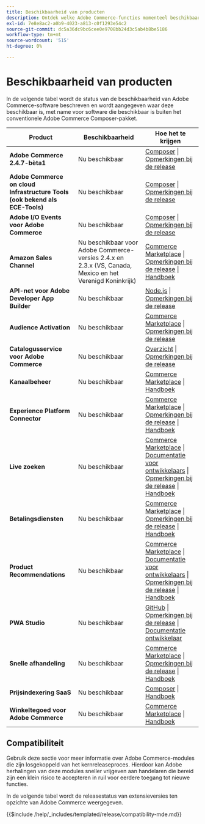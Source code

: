 ```yaml
---
title: Beschikbaarheid van producten
description: Ontdek welke Adobe Commerce-functies momenteel beschikbaar zijn, hoe u deze kunt openen en hoe u de compatibiliteit met bepaalde Adobe Commerce-releases kunt controleren.
exl-id: 7e8e8ac2-a0b9-4023-a813-c0f1293e54c2
source-git-commit: dc5a36dc9bc6cee0e9708bb24d3c5ab4b8be5186
workflow-type: tm+mt
source-wordcount: '515'
ht-degree: 0%

---
```


# Beschikbaarheid van producten

In de volgende tabel wordt de status van de beschikbaarheid van Adobe Commerce-software beschreven en wordt aangegeven waar deze beschikbaar is, met name voor software die beschikbaar is buiten het conventionele Adobe Commerce Composer-pakket.

| Product | Beschikbaarheid | Hoe het te krijgen |
|-|-|-|
| **Adobe Commerce 2.4.7-bèta1** | Nu beschikbaar | [Composer](../installation/composer.md) \| [Opmerkingen bij de release](https://experienceleague.adobe.com/docs/commerce-operations/release/notes/adobe-commerce/2-4-7.html) |
| **Adobe Commerce on cloud Infrastructure Tools (ook bekend als ECE-Tools)** | Nu beschikbaar | [Composer](https://experienceleague.adobe.com/docs/commerce-cloud-service/user-guide/dev-tools/ece-tools/update-package.html) \| [Opmerkingen bij de release](https://experienceleague.adobe.com/docs/commerce-cloud-service/user-guide/release-notes/cloud-tools-suite.html) |
| **Adobe I/O Events voor Adobe Commerce** | Nu beschikbaar | [Composer](https://developer.adobe.com/commerce/events/get-started/installation/) \| [Opmerkingen bij de release](https://developer.adobe.com/commerce/events/get-started/release-notes/) |
| **Amazon Sales Channel** | Nu beschikbaar voor Adobe Commerce-versies 2.4.x en 2.3.x (VS, Canada, Mexico en het Verenigd Koninkrijk) | [Commerce Marketplace](https://marketplace.magento.com/magento-module-amazon.html) \| [Opmerkingen bij de release](https://experienceleague.adobe.com/docs/commerce-channels/amazon/release-notes.html) \| [Handboek](https://experienceleague.adobe.com/docs/commerce-channels/amazon/overview.html) |
| **API-net voor Adobe Developer App Builder** | Nu beschikbaar | [Node.js](https://developer.adobe.com/graphql-mesh-gateway/gateway/getting-started/) \| [Opmerkingen bij de release](https://developer.adobe.com/graphql-mesh-gateway/gateway/release-notes/) |
| **Audience Activation** | Nu beschikbaar | [Commerce Marketplace](https://marketplace.magento.com/magento-audiences.html) \| [Opmerkingen bij de release](https://experienceleague.adobe.com/docs/commerce-admin/customers/audience-activation.html) |
| **Catalogusservice voor Adobe Commerce** | Nu beschikbaar | [Overzicht](https://experienceleague.adobe.com/docs/commerce-merchant-services/catalog-service/guide-overview.html) \| [Opmerkingen bij de release](https://experienceleague.adobe.com/docs/commerce-merchant-services/catalog-service/release-notes.html?lang=en) |
| **Kanaalbeheer** | Nu beschikbaar | [Commerce Marketplace](https://marketplace.magento.com/magento-channel-manager.html) \| [Handboek](https://experienceleague.adobe.com/docs/commerce-channels/channel-manager/intro-to-channel-manager/overview.html) |
| **Experience Platform Connector** | Nu beschikbaar | [Commerce Marketplace](https://marketplace.magento.com/magento-experience-platform-connector.html) \| [Opmerkingen bij de release](https://experienceleague.adobe.com/docs/commerce-merchant-services/experience-platform-connector/release-notes.html?lang=en) \| [Handboek](https://experienceleague.adobe.com/docs/commerce-merchant-services/experience-platform-connector/overview.html?lang=en) |
| **Live zoeken** | Nu beschikbaar | [Commerce Marketplace](https://marketplace.magento.com/magento-live-search.html) \| [Documentatie voor ontwikkelaars](https://developer.adobe.com/commerce/services/live-search/) \| [Opmerkingen bij de release](https://experienceleague.adobe.com/docs/commerce-merchant-services/live-search/release-notes.html) \| [Handboek](https://experienceleague.adobe.com/docs/commerce-merchant-services/live-search/overview.html) |
| **Betalingsdiensten** | Nu beschikbaar | [Commerce Marketplace](https://marketplace.magento.com/magento-payment-services.html) \| [Opmerkingen bij de release](https://experienceleague.adobe.com/docs/commerce-merchant-services/payment-services/release-notes.html) \| [Handboek](https://experienceleague.adobe.com/docs/commerce-merchant-services/payment-services/guide-overview.html) |
| **Product Recommendations** | Nu beschikbaar | [Commerce Marketplace](https://marketplace.magento.com/magento-product-recommendations.html) \| [Documentatie voor ontwikkelaars](https://devdocs.magento.com/recommendations/product-recs.html) \| [Opmerkingen bij de release](https://experienceleague.adobe.com/docs/commerce-merchant-services/product-recommendations/release-notes.html) \| [Handboek](https://experienceleague.adobe.com/docs/commerce-merchant-services/product-recommendations/overview.html) |
| **PWA Studio** | Nu beschikbaar | [GitHub](https://github.com/magento/pwa-studio) \| [Opmerkingen bij de release](https://github.com/magento/pwa-studio/releases) \| [Documentatie ontwikkelaar](https://developer.adobe.com/commerce/pwa-studio/) |
| **Snelle afhandeling** | Nu beschikbaar | [Commerce Marketplace](https://marketplace.magento.com/magento-quick-checkout.html) \| [Opmerkingen bij de release](https://experienceleague.adobe.com/docs/commerce-merchant-services/quick-checkout/release-notes.html) \| [Handboek](https://experienceleague.adobe.com/docs/commerce-merchant-services/quick-checkout/overview.html) |
| **Prijsindexering SaaS** | Nu beschikbaar | [Composer](https://experienceleague.adobe.com/docs/commerce-merchant-services/price-indexer/index.html#modules) \| [Handboek](https://experienceleague.adobe.com/docs/commerce-merchant-services/price-indexer/index.html) |
| **Winkeltegoed voor Adobe Commerce** | Nu beschikbaar | [Commerce Marketplace](https://marketplace.magento.com/store-fulfillment-magento-walmart.html) \| [Handboek](https://experienceleague.adobe.com/docs/commerce-merchant-services/store-fulfillment/introduction.html) |

## Compatibiliteit

Gebruik deze sectie voor meer informatie over Adobe Commerce-modules die zijn losgekoppeld van het kernreleaseproces. Hierdoor kan Adobe herhalingen van deze modules sneller vrijgeven aan handelaren die bereid zijn een klein risico te accepteren in ruil voor eerdere toegang tot nieuwe functies.

In de volgende tabel wordt de releasestatus van extensieversies ten opzichte van Adobe Commerce weergegeven.

{{$include /help/_includes/templated/release/compatibility-mde.md}}
